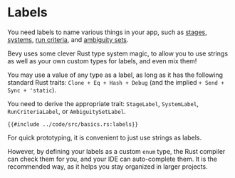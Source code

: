 # Labels

You need labels to name various things in your app, such as [stages](./stages.md),
[systems](./system-order.md), [run criteria](./run-criteria.md), and [ambiguity sets](TODO).

Bevy uses some clever Rust type system magic, to allow you to use strings
as well as your own custom types for labels, and even mix them!

You may use a value of any type as a label, as long as it has the following
standard Rust traits: `Clone + Eq + Hash + Debug` (and the implied `+ Send +
Sync + 'static`).

You need to derive the appropriate trait: `StageLabel`, `SystemLabel`, `RunCriteriaLabel`, or `AmbiguitySetLabel`.

```rust,no_run,noplayground
{{#include ../code/src/basics.rs:labels}}
```

For quick prototyping, it is convenient to just use strings as labels.

However, by defining your labels as a custom `enum` type, the Rust compiler can
check them for you, and your IDE can auto-complete them. It is the recommended
way, as it helps you stay organized in larger projects.
